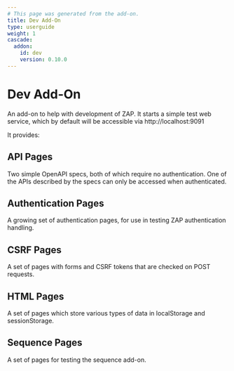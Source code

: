 ```yaml
---
# This page was generated from the add-on.
title: Dev Add-On
type: userguide
weight: 1
cascade:
  addon:
    id: dev
    version: 0.10.0
---
```


# Dev Add-On

An add-on to help with development of ZAP. It starts a simple test web service, which by default will be accessible via http://localhost:9091


It provides:

## API Pages

Two simple OpenAPI specs, both of which require no authentication. One of the APIs described by the specs can only be accessed when authenticated.

## Authentication Pages

A growing set of authentication pages, for use in testing ZAP authentication handling.

## CSRF Pages

A set of pages with forms and CSRF tokens that are checked on POST requests.

## HTML Pages

A set of pages which store various types of data in localStorage and sessionStorage.

## Sequence Pages

A set of pages for testing the sequence add-on.

